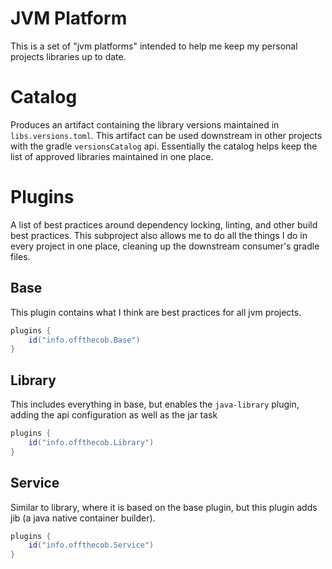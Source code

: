 JVM Platform
============
This is a set of "jvm platforms" intended to help me keep my personal projects
libraries up to date.

# Catalog
Produces an artifact containing the library versions maintained in `libs.versions.toml`.
This artifact can be used downstream in other projects with the gradle `versionsCatalog`
api. Essentially the catalog helps keep the list of approved libraries maintained in 
one place.

# Plugins
A list of best practices around dependency locking, linting, and other build best practices.
This subproject also allows me to do all the things I do in every project in one place, cleaning up
the downstream consumer's gradle files.

## Base
This plugin contains what I think are best practices for all jvm projects.

```gradle
plugins {
    id("info.offthecob.Base")
}
```

## Library
This includes everything in base, but enables the `java-library` plugin, adding the api configuration
as well as the jar task

```gradle
plugins {
    id("info.offthecob.Library")
}
```

## Service
Similar to library, where it is based on the base plugin, but this plugin adds jib (a java native container builder).

```gradle
plugins {
    id("info.offthecob.Service")
}
```
